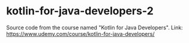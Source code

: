# kotlin-for-java-developers-2
Source code from the course named "Kotlin for Java Developers". Link: https://www.udemy.com/course/kotlin-for-java-developers/
